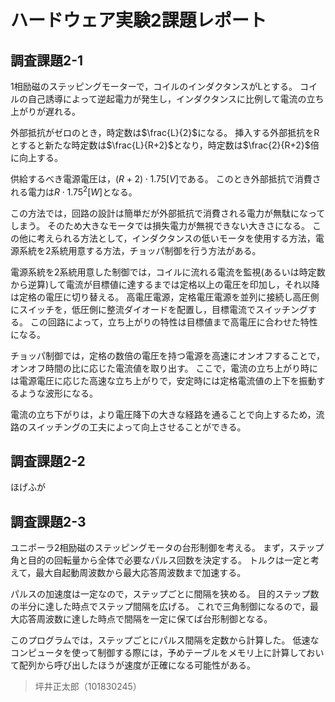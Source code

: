 # ハードウェア実験2課題レポート

## 調査課題2-1
1相励磁のステッピングモーターで，コイルのインダクタンスがLとする。
コイルの自己誘導によって逆起電力が発生し，インダクタンスに比例して電流の立ち上がりが遅れる。

外部抵抗がゼロのとき，時定数は$\frac{L}{2}$になる。
挿入する外部抵抗をRとすると新たな時定数は$\frac{L}{R+2}$となり，時定数は$\frac{2}{R+2}$倍に向上する。

供給するべき電源電圧は，$(R+2)\cdot1.75[V]$である。
このとき外部抵抗で消費される電力は$R\cdot1.75^2[W]$となる。

この方法では，回路の設計は簡単だが外部抵抗で消費される電力が無駄になってしまう。
そのため大きなモータでは損失電力が無視できない大きさになる。
この他に考えられる方法として，インダクタンスの低いモータを使用する方法，電源系統を2系統用意する方法，チョッパ制御を行う方法がある。

電源系統を2系統用意した制御では，コイルに流れる電流を監視(あるいは時定数から逆算)して電流が目標値に達するまでは定格以上の電圧を印加し，それ以降は定格の電圧に切り替える。
高電圧電源，定格電圧電源を並列に接続し高圧側にスイッチを，低圧側に整流ダイオードを配置し，目標電流でスイッチングする。
この回路によって，立ち上がりの特性は目標値まで高電圧に合わせた特性になる。

チョッパ制御では，定格の数倍の電圧を持つ電源を高速にオンオフすることで，オンオフ時間の比に応じた電流値を取り出す。
ここで，電流の立ち上がり時には電源電圧に応じた高速な立ち上がりで，安定時には定格電流値の上下を振動するような波形になる。

電流の立ち下がりは，より電圧降下の大きな経路を通ることで向上するため，流路のスイッチングの工夫によって向上させることができる。
## 調査課題2-2
ほげふが
## 調査課題2-3
ユニポーラ2相励磁のステッピングモータの台形制御を考える。
まず，ステップ角と目的の回転量から全体で必要なパルス回数を決定する。
トルクは一定と考えて，最大自起動周波数から最大応答周波数まで加速する。

パルスの加速度は一定なので，ステップごとに間隔を狭める。
目的ステップ数の半分に達した時点でステップ間隔を広げる。
これで三角制御になるので，最大応答周波数に達した時点で間隔を一定に保てば台形制御となる。

このプログラムでは，ステップごとにパルス間隔を定数から計算した。
低速なコンピュータを使って制御する際には，予めテーブルをメモリ上に計算しておいて配列から呼び出したほうが速度が正確になる可能性がある。

>坪井正太郎（101830245）
